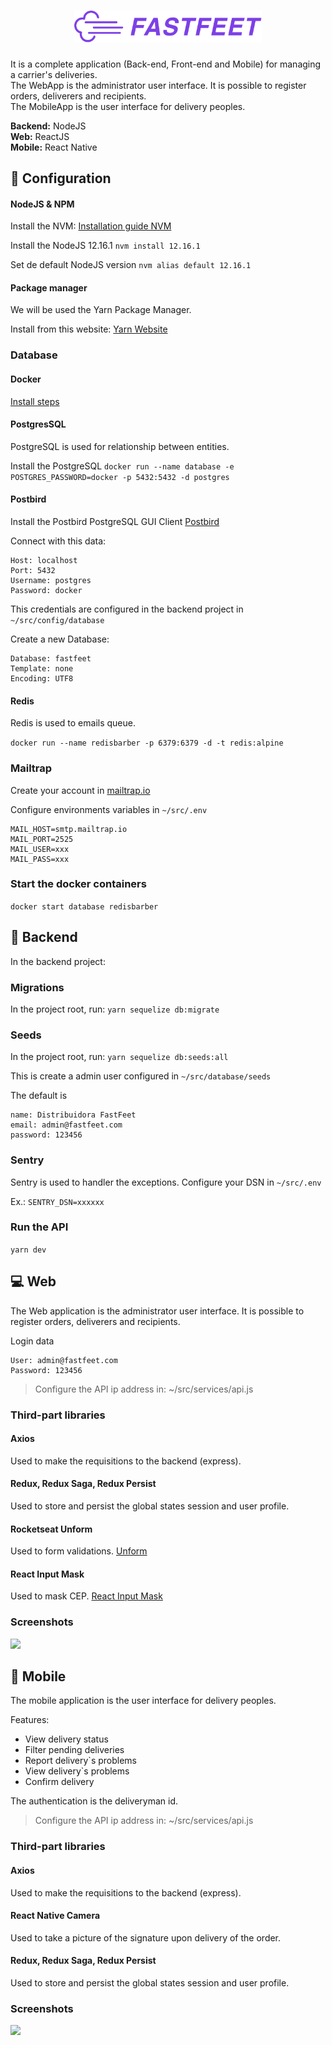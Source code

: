 <h1 align="center">
  <img alt="Fastfeet" title="Fastfeet" src=".github/logo.png" width="300px" />
</h1>

It is a complete application (Back-end, Front-end and Mobile) for managing a carrier's deliveries.  
The WebApp is the administrator user interface. It is possible to register orders, deliverers and recipients.  
The MobileApp is the user interface for delivery peoples.

**Backend:** NodeJS  
**Web:** ReactJS  
**Mobile:** React Native  

## :wrench: Configuration

#### NodeJS & NPM
Install the NVM:
[Installation guide NVM](https://github.com/nvm-sh/nvm/)

Install the NodeJS 12.16.1
`nvm install 12.16.1`

Set de default NodeJS version
`nvm alias default 12.16.1`

#### Package manager
We will be used the Yarn Package Manager.

Install from this website:
[Yarn Website](http://legacy.yarnpkg.com/)

### Database

#### Docker
[Install steps](https://docs.docker.com/install/)

#### PostgresSQL
PostgreSQL is used for relationship between entities.

Install the PostgreSQL
`docker run --name database -e POSTGRES_PASSWORD=docker -p 5432:5432 -d postgres`

#### Postbird
Install the Postbird PostgreSQL GUI Client
[Postbird](https://www.electronjs.org/apps/postbird)

Connect with this data:
```
Host: localhost
Port: 5432
Username: postgres
Password: docker
```

This credentials are configured in the backend project in `~/src/config/database`

Create a new Database:
```
Database: fastfeet
Template: none
Encoding: UTF8
```

#### Redis
Redis is used to emails queue.

`docker run --name redisbarber -p 6379:6379 -d -t redis:alpine` 

### Mailtrap
Create your account in [mailtrap.io](https://mailtrap.io/)

Configure environments variables in `~/src/.env`

```
MAIL_HOST=smtp.mailtrap.io
MAIL_PORT=2525
MAIL_USER=xxx
MAIL_PASS=xxx 
```

### Start the docker containers
`docker start database redisbarber`

## :page_facing_up: Backend

In the backend project:

### Migrations
In the project root, run:
`yarn sequelize db:migrate`

### Seeds
In the project root, run:
`yarn sequelize db:seeds:all`

This is create a admin user configured in `~/src/database/seeds`

The default is
```
name: Distribuidora FastFeet
email: admin@fastfeet.com
password: 123456
```

### Sentry
Sentry is used to handler the exceptions.
Configure your DSN in `~/src/.env`

Ex.:
`SENTRY_DSN=xxxxxx`

### Run the API
`yarn dev`


## :computer: Web
The Web application is the administrator user interface.
It is possible to register orders, deliverers and recipients.

Login data
```
User: admin@fastfeet.com
Password: 123456
```

> Configure the API ip address in:
~/src/services/api.js

### Third-part libraries
#### Axios
Used to make the requisitions to the backend (express).

#### Redux, Redux Saga, Redux Persist
Used to store and persist the global states session and user profile.

#### Rocketseat Unform
Used to form validations.
[Unform](https://github.com/Rocketseat/unform)

#### React Input Mask
Used to mask CEP.
[React Input Mask](https://www.npmjs.com/package/react-input-mask)

### Screenshots
![](.github/web.gif)

## :iphone: Mobile
The mobile application is the user interface for delivery peoples.

Features:

- View delivery status
- Filter pending deliveries
- Report delivery`s problems
- View delivery`s problems
- Confirm delivery

The authentication is the deliveryman id.

> Configure the API ip address in:
~/src/services/api.js

### Third-part libraries
#### Axios
Used to make the requisitions to the backend (express).

#### React Native Camera
Used to take a picture of the signature upon delivery of the order.

#### Redux, Redux Saga, Redux Persist
Used to store and persist the global states session and user profile.

### Screenshots
![](.github/mobile.gif)